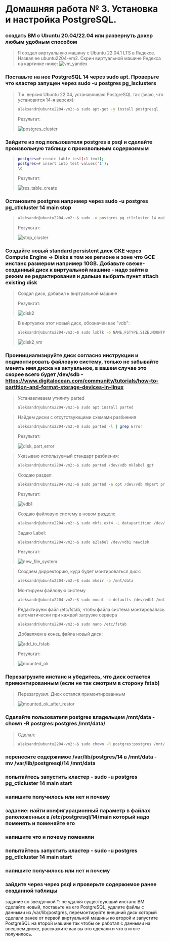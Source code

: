 # Домашняя работа № 3. Установка и настройка PostgreSQL.

### создать ВМ с Ubuntu 20.04/22.04 или развернуть докер любым удобным способом
> Я создал виртуальную машину с Ubuntu 22.04.1 LTS в Яндексе. Назвал ее ubuntu2204-vm2. Скрин виртуальной машине Яндекса на картинке ниже:
> <image src="images/vm_yandex.png" alt="vm_yandex">

### Поставьте на нее PostgreSQL 14 через sudo apt. Проверьте что кластер запущен через sudo -u postgres pg_lsclusters
> Т.к. версия Ubuntu 22.04, устанавливаю PostgreSQL так (знаю, что установится 14-я версия):
> ```sh
> aleksandr@ubuntu2204-vm2:~$ sudo apt-get -y install postgresql
> ```
> Результат:
> 
> <image src="images/postgres_cluster.png" alt="postgres_cluster">

### Зайдите из под пользователя postgres в psql и сделайте произвольную таблицу с произвольным содержимым
> ```sh
> postgres=# create table test(c1 text);
> postgres=# insert into test values('1');
> \q
> ```
> Результат:
> 
> <image src="images/res_table_create.png" alt="res_table_create">

### Остановите postgres например через sudo -u postgres pg_ctlcluster 14 main stop
> ```sh
> aleksandr@ubuntu2204-vm2:~$ sudo -u postgres pg_ctlcluster 14 main stop
> ```
> Результат:
> 
> <image src="images/stop_cluster.png" alt="stop_cluster">

### Создайте новый standard persistent диск GKE через Compute Engine -> Disks в том же регионе и зоне что GCE инстанс размером например 10GB. Добавьте свеже-созданный диск к виртуальной машине - надо зайти в режим ее редактирования и дальше выбрать пункт attach existing disk
> Создал диск, добавил к виртуальной машине
> 
> Результат:
> 
> <image src="images/disk2.png" alt="disk2">

> В виртуалке этот новый диск, обозначен как "vdb":
> 
> ```sh
> aleksandr@ubuntu2204-vm2:~$ sudo lsblk -o NAME,FSTYPE,SIZE,MOUNTPOINT,LABEL
> ```
>
> <image src="images/disk2_vm.png" alt="disk2_vm">

### Проинициализируйте диск согласно инструкции и подмонтировать файловую систему, только не забывайте менять имя диска на актуальное, в вашем случае это скорее всего будет /dev/sdb - https://www.digitalocean.com/community/tutorials/how-to-partition-and-format-storage-devices-in-linux
> Устанавливаем утилиту parted
> 
> ```sh
> aleksandr@ubuntu2204-vm2:~$ sudo apt install parted
> ```

> Найдем диски с отсутствующими схемами разбиения
> ```sh
> aleksandr@ubuntu2204-vm2:~$ sudo parted -l | grep Error
> ```
> Результат:
> 
> <image src="images/disk_part_error.png" alt="disk_part_error">

> Указываю используемый стандарт разбиения:
> ```sh
> aleksandr@ubuntu2204-vm2:~$ sudo parted /dev/vdb mklabel gpt
> ```

> Создаю раздел:
> ```sh
> aleksandr@ubuntu2204-vm2:~$ sudo parted -a opt /dev/vdb mkpart primary ext4 0% 100%
> ```
>
> Результат:
> 
> <image src="images/vdb1.png" alt="vdb1">

> Создаю файловую систему в новом разделе
> ```sh
> aleksandr@ubuntu2204-vm2:~$ sudo mkfs.ext4 -L datapartition /dev/vdb1
> ```
>
> Задаю Label:
> ```sh
> aleksandr@ubuntu2204-vm2:~$ sudo e2label /dev/vdb1 newdisk
> ```
>
> Результат:
> 
> <image src="images/new_file_system.png" alt="new_file_system">

> Создаем дирректорию, куда будет монтироваться диск:
> ```sh
> aleksandr@ubuntu2204-vm2:~$ sudo mkdir -p /mnt/data
> ```

> Монтируем файловую систему
> ```sh
> aleksandr@ubuntu2204-vm2:~$ sudo mount -o defaults /dev/vdb1 /mnt/data
> ```

> Редактируем файл /etc/fstab, чтобы файла система монтировалась автоматически при каждой загрузке сервера
> ```sh
> aleksandr@ubuntu2204-vm2:~$ sudo nano /etc/fstab
> ```
>
> Добавляем в конец файла новый диск:
>
> <image src="images/add_to_fstab.png" alt="add_to_fstab">
>
> Результат:
>
> <image src="images/mounted_ok.png" alt="mounted_ok">

### Перезагрузите инстанс и убедитесь, что диск остается примонтированным (если не так смотрим в сторону fstab)
> Перезагрузил. Диск остался примонтированным
>
> <image src="images/mounted_ok_after_restor.png" alt="mounted_ok_after_restor">

### Сделайте пользователя postgres владельцем /mnt/data - chown -R postgres:postgres /mnt/data/
> Сделал:
> ```sh
> aleksandr@ubuntu2204-vm2:~$ sudo chown -R postgres:postgres /mnt/data/
> ```

### перенесите содержимое /var/lib/postgres/14 в /mnt/data - mv /var/lib/postgresql/14 /mnt/data

### попытайтесь запустить кластер - sudo -u postgres pg_ctlcluster 14 main start

### напишите получилось или нет и почему

### задание: найти конфигурационный параметр в файлах раположенных в /etc/postgresql/14/main который надо поменять и поменяйте его

### напишите что и почему поменяли

### попытайтесь запустить кластер - sudo -u postgres pg_ctlcluster 14 main start

### напишите получилось или нет и почему

### зайдите через через psql и проверьте содержимое ранее созданной таблицы

задание со звездочкой *: не удаляя существующий инстанс ВМ сделайте новый, поставьте на его PostgreSQL, удалите файлы с данными из /var/lib/postgres, перемонтируйте внешний диск который сделали ранее от первой виртуальной машины ко второй и запустите PostgreSQL на второй машине так чтобы он работал с данными на внешнем диске, расскажите как вы это сделали и что в итоге получилось.